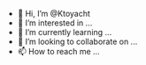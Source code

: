 - 👋 Hi, I’m @Ktoyacht
- 👀 I’m interested in ...
- 🌱 I’m currently learning ...
- 💞️ I’m looking to collaborate on ...
- 📫 How to reach me ...

<!---
Ktoyacht/Ktoyacht is a ✨ special ✨ repository because its `README.md` (this file) appears on your GitHub profile.
You can click the Preview link to take a look at your changes.
--->
